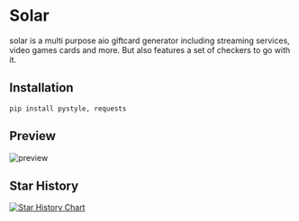 # Solar
solar is a multi purpose aio giftcard generator including streaming services, video games cards and more. But also features a set of checkers to go with it.

## Installation
```pip install pystyle, requests```

## Preview
![preview](https://github.com/scarlmao/Solar/blob/main/image.png)

## Star History

[![Star History Chart](https://api.star-history.com/svg?repos=scarlmao/Solar&type=Date)](https://star-history.com/#scarlmao/Solar&Date)

